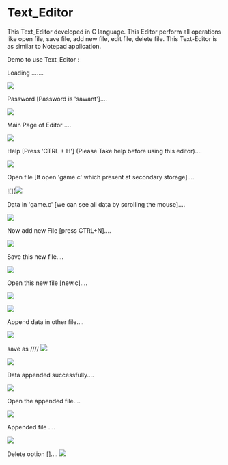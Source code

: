 # Text_Editor
This Text_Editor developed in C language. This Editor perform all operations like open file, save file, add new file, edit file, delete file. This Text-Editor is as similar to Notepad application.

Demo to use Text_Editor :


Loading .......

![](https://github.com/Bapuso-Sawant/Text_Editor/blob/master/Screenshot%20(742).png)


Password [Password is 'sawant']....

![](https://github.com/Bapuso-Sawant/Text_Editor/blob/master/Screenshot%20(743).png)


Main Page of Editor ....

![](https://github.com/Bapuso-Sawant/Text_Editor/blob/master/Screenshot%20(744).png)



Help [Press 'CTRL + H'] (Please Take help before using this editor)....

![](https://github.com/Bapuso-Sawant/Text_Editor/blob/master/Screenshot%20(745).png)


Open file [It open 'game.c' which present at secondary storage]....

![](![](https://github.com/Bapuso-Sawant/Text_Editor/blob/master/Screenshot%20(746).png)


Data in 'game.c' [we can see all data by scrolling the mouse]....

![](https://github.com/Bapuso-Sawant/Text_Editor/blob/master/Screenshot%20(747).png)


Now add new File [press CTRL+N]....

![](https://github.com/Bapuso-Sawant/Text_Editor/blob/master/Screenshot%20(748).png)


Save this new file....

![](https://github.com/Bapuso-Sawant/Text_Editor/blob/master/Screenshot%20(749).png)


Open this new file [new.c]....

![](https://github.com/Bapuso-Sawant/Text_Editor/blob/master/Screenshot%20(750).png)

![](https://github.com/Bapuso-Sawant/Text_Editor/blob/master/Screenshot%20(751).png)


Append data in other file....

![](https://github.com/Bapuso-Sawant/Text_Editor/blob/master/Screenshot%20(752).png)

save as ////
![](https://github.com/Bapuso-Sawant/Text_Editor/blob/master/Screenshot%20(753).png)

![](https://github.com/Bapuso-Sawant/Text_Editor/blob/master/Screenshot%20(754).png)

Data appended successfully....

![](https://github.com/Bapuso-Sawant/Text_Editor/blob/master/Screenshot%20(755).png)


Open the appended file....

![](https://github.com/Bapuso-Sawant/Text_Editor/blob/master/Screenshot%20(756).png)


Appended file ....

![](https://github.com/Bapuso-Sawant/Text_Editor/blob/master/Screenshot%20(757).png)


Delete option []....
![](https://github.com/Bapuso-Sawant/Text_Editor/blob/master/Screenshot%20(758).png)
